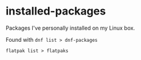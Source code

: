 # installed-packages
Packages I've personally installed on my Linux box.

Found with
```dnf list > dnf-packages```

```flatpak list > flatpaks```
